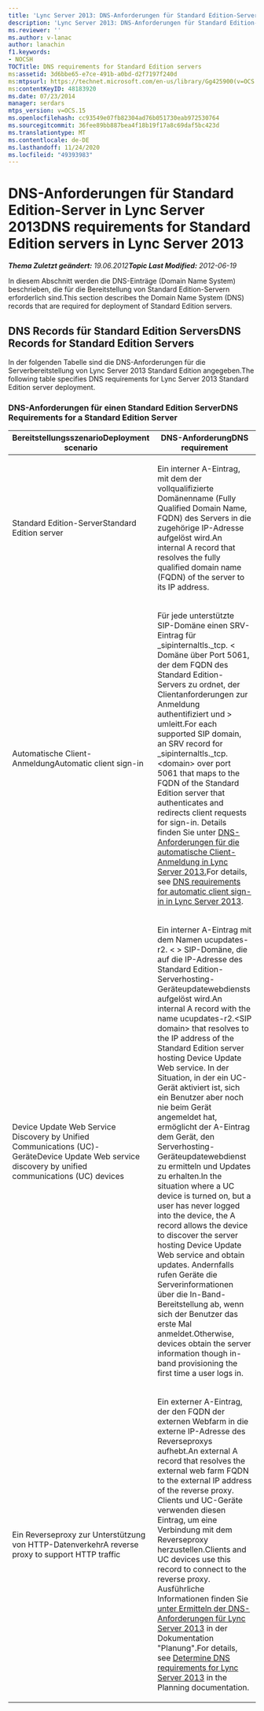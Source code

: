 ```yaml
---
title: 'Lync Server 2013: DNS-Anforderungen für Standard Edition-Server'
description: 'Lync Server 2013: DNS-Anforderungen für Standard Edition-Server.'
ms.reviewer: ''
ms.author: v-lanac
author: lanachin
f1.keywords:
- NOCSH
TOCTitle: DNS requirements for Standard Edition servers
ms:assetid: 3d6bbe65-e7ce-491b-a0bd-d2f7197f240d
ms:mtpsurl: https://technet.microsoft.com/en-us/library/Gg425900(v=OCS.15)
ms:contentKeyID: 48183920
ms.date: 07/23/2014
manager: serdars
mtps_version: v=OCS.15
ms.openlocfilehash: cc93549e07fb82304ad76b051730eab972530764
ms.sourcegitcommit: 36fee89bb887bea4f18b19f17a8c69daf5bc423d
ms.translationtype: MT
ms.contentlocale: de-DE
ms.lasthandoff: 11/24/2020
ms.locfileid: "49393983"
---
```

# <a name="dns-requirements-for-standard-edition-servers-in-lync-server-2013"></a><span data-ttu-id="78037-103">DNS-Anforderungen für Standard Edition-Server in Lync Server 2013</span><span class="sxs-lookup"><span data-stu-id="78037-103">DNS requirements for Standard Edition servers in Lync Server 2013</span></span>

<div data-xmlns="http://www.w3.org/1999/xhtml">

<div class="topic" data-xmlns="http://www.w3.org/1999/xhtml" data-msxsl="urn:schemas-microsoft-com:xslt" data-cs="https://msdn.microsoft.com/">

<div data-asp="https://msdn2.microsoft.com/asp">



</div>

<div id="mainSection">

<div id="mainBody"><span data-ttu-id="78037-104">

<span> </span></span><span class="sxs-lookup"><span data-stu-id="78037-104">

<span> </span></span></span>

<span data-ttu-id="78037-105">_**Thema Zuletzt geändert:** 19.06.2012_</span><span class="sxs-lookup"><span data-stu-id="78037-105">_**Topic Last Modified:** 2012-06-19_</span></span>

<span data-ttu-id="78037-106">In diesem Abschnitt werden die DNS-Einträge (Domain Name System) beschrieben, die für die Bereitstellung von Standard Edition-Servern erforderlich sind.</span><span class="sxs-lookup"><span data-stu-id="78037-106">This section describes the Domain Name System (DNS) records that are required for deployment of Standard Edition servers.</span></span>

<div>

## <a name="dns-records-for-standard-edition-servers"></a><span data-ttu-id="78037-107">DNS Records für Standard Edition Servers</span><span class="sxs-lookup"><span data-stu-id="78037-107">DNS Records for Standard Edition Servers</span></span>

<span data-ttu-id="78037-108">In der folgenden Tabelle sind die DNS-Anforderungen für die Serverbereitstellung von Lync Server 2013 Standard Edition angegeben.</span><span class="sxs-lookup"><span data-stu-id="78037-108">The following table specifies DNS requirements for Lync Server 2013 Standard Edition server deployment.</span></span>

### <a name="dns-requirements-for-a-standard-edition-server"></a><span data-ttu-id="78037-109">DNS-Anforderungen für einen Standard Edition Server</span><span class="sxs-lookup"><span data-stu-id="78037-109">DNS Requirements for a Standard Edition Server</span></span>

<table>
<colgroup>
<col style="width: 50%" />
<col style="width: 50%" />
</colgroup>
<thead>
<tr class="header">
<th><span data-ttu-id="78037-110">Bereitstellungsszenario</span><span class="sxs-lookup"><span data-stu-id="78037-110">Deployment scenario</span></span></th>
<th><span data-ttu-id="78037-111">DNS-Anforderung</span><span class="sxs-lookup"><span data-stu-id="78037-111">DNS requirement</span></span></th>
</tr>
</thead>
<tbody>
<tr class="odd">
<td><p><span data-ttu-id="78037-112">Standard Edition-Server</span><span class="sxs-lookup"><span data-stu-id="78037-112">Standard Edition server</span></span></p></td>
<td><p><span data-ttu-id="78037-113">Ein interner A-Eintrag, mit dem der vollqualifizierte Domänenname (Fully Qualified Domain Name, FQDN) des Servers in die zugehörige IP-Adresse aufgelöst wird.</span><span class="sxs-lookup"><span data-stu-id="78037-113">An internal A record that resolves the fully qualified domain name (FQDN) of the server to its IP address.</span></span></p></td>
</tr>
<tr class="even">
<td><p><span data-ttu-id="78037-114">Automatische Client-Anmeldung</span><span class="sxs-lookup"><span data-stu-id="78037-114">Automatic client sign-in</span></span></p></td>
<td><p><span data-ttu-id="78037-115">Für jede unterstützte SIP-Domäne einen SRV-Eintrag für _sipinternaltls._tcp. &lt; Domäne über Port 5061, der dem FQDN des Standard Edition-Servers zu ordnet, der Clientanforderungen zur Anmeldung authentifiziert und &gt; umleitt.</span><span class="sxs-lookup"><span data-stu-id="78037-115">For each supported SIP domain, an SRV record for _sipinternaltls._tcp.&lt;domain&gt; over port 5061 that maps to the FQDN of the Standard Edition server that authenticates and redirects client requests for sign-in.</span></span> <span data-ttu-id="78037-116">Details finden Sie unter <a href="lync-server-2013-dns-requirements-for-automatic-client-sign-in.md">DNS-Anforderungen für die automatische Client-Anmeldung in Lync Server 2013.</a></span><span class="sxs-lookup"><span data-stu-id="78037-116">For details, see <a href="lync-server-2013-dns-requirements-for-automatic-client-sign-in.md">DNS requirements for automatic client sign-in in Lync Server 2013</a>.</span></span></p></td>
</tr>
<tr class="odd">
<td><p><span data-ttu-id="78037-117">Device Update Web Service Discovery by Unified Communications (UC)-Geräte</span><span class="sxs-lookup"><span data-stu-id="78037-117">Device Update Web service discovery by unified communications (UC) devices</span></span></p></td>
<td><p><span data-ttu-id="78037-118">Ein interner A-Eintrag mit dem Namen ucupdates-r2. &lt; &gt; SIP-Domäne, die auf die IP-Adresse des Standard Edition-Serverhosting-Geräteupdatewebdiensts aufgelöst wird.</span><span class="sxs-lookup"><span data-stu-id="78037-118">An internal A record with the name ucupdates-r2.&lt;SIP domain&gt; that resolves to the IP address of the Standard Edition server hosting Device Update Web service.</span></span> <span data-ttu-id="78037-119">In der Situation, in der ein UC-Gerät aktiviert ist, sich ein Benutzer aber noch nie beim Gerät angemeldet hat, ermöglicht der A-Eintrag dem Gerät, den Serverhosting-Geräteupdatewebdienst zu ermitteln und Updates zu erhalten.</span><span class="sxs-lookup"><span data-stu-id="78037-119">In the situation where a UC device is turned on, but a user has never logged into the device, the A record allows the device to discover the server hosting Device Update Web service and obtain updates.</span></span> <span data-ttu-id="78037-120">Andernfalls rufen Geräte die Serverinformationen über die In-Band-Bereitstellung ab, wenn sich der Benutzer das erste Mal anmeldet.</span><span class="sxs-lookup"><span data-stu-id="78037-120">Otherwise, devices obtain the server information though in-band provisioning the first time a user logs in.</span></span></p></td>
</tr>
<tr class="even">
<td><p><span data-ttu-id="78037-121">Ein Reverseproxy zur Unterstützung von HTTP-Datenverkehr</span><span class="sxs-lookup"><span data-stu-id="78037-121">A reverse proxy to support HTTP traffic</span></span></p></td>
<td><p><span data-ttu-id="78037-122">Ein externer A-Eintrag, der den FQDN der externen Webfarm in die externe IP-Adresse des Reverseproxys aufhebt.</span><span class="sxs-lookup"><span data-stu-id="78037-122">An external A record that resolves the external web farm FQDN to the external IP address of the reverse proxy.</span></span> <span data-ttu-id="78037-123">Clients und UC-Geräte verwenden diesen Eintrag, um eine Verbindung mit dem Reverseproxy herzustellen.</span><span class="sxs-lookup"><span data-stu-id="78037-123">Clients and UC devices use this record to connect to the reverse proxy.</span></span> <span data-ttu-id="78037-124">Ausführliche Informationen finden Sie <a href="lync-server-2013-determine-dns-requirements.md">unter Ermitteln der DNS-Anforderungen für Lync Server 2013</a> in der Dokumentation "Planung".</span><span class="sxs-lookup"><span data-stu-id="78037-124">For details, see <a href="lync-server-2013-determine-dns-requirements.md">Determine DNS requirements for Lync Server 2013</a> in the Planning documentation.</span></span></p></td>
</tr>
</tbody>
</table><span data-ttu-id="78037-125">


</div>

</div>

<span> </span>

</div>

</div>

</span><span class="sxs-lookup"><span data-stu-id="78037-125">


</div>

</div>

<span> </span>

</div>

</div>

</span></span></div>

